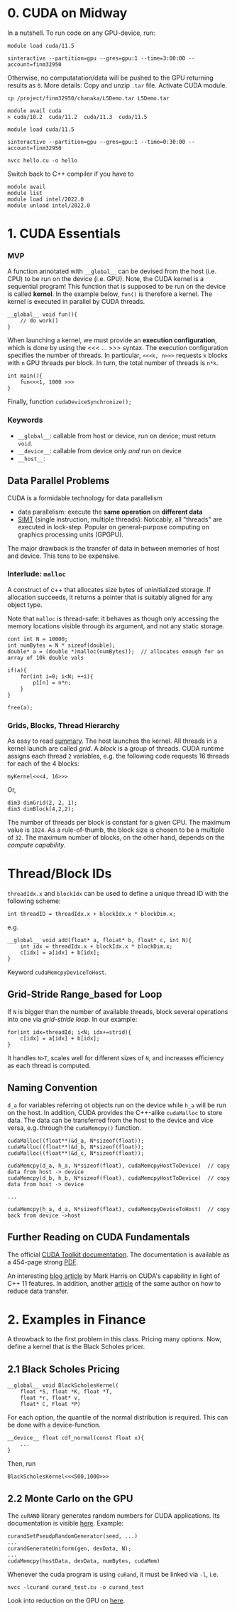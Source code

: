# 0. CUDA on Midway

In a nutshell. To run code on any GPU-device, run:
```
module load cuda/11.5

sinteractive --partition=gpu --gres=gpu:1 --time=3:00:00 --account=finm32950 
```

Otherwise, no computatation/data will be pushed to the GPU returning results as `0`. 
More details:
Copy and unzip `.tar` file. Activate CUDA module.
```
cp /project/finm32950/chanaka/L5Demo.tar L5Demo.tar

module avail cuda
> cuda/10.2  cuda/11.2  cuda/11.3  cuda/11.5

module load cuda/11.5

sinteractive --partition=gpu --gres=gpu:1 --time=0:30:00 --account=finm32950

nvcc hello.cu -o hello
```

Switch back to C++ compiler if you have to
```
module avail
module list
module load intel/2022.0
module unload intel/2022.0
```

# 1. CUDA Essentials

### MVP
A function annotated with `__global__` can be devised from the host (i.e. CPU) to be run on the device (i.e. GPU).
Note, the CUDA kernel is a sequential program! This function that is supposed to be run on the device is called **kernel**. In the example below, `fun()` is therefore a kernel. 
The kernel is executed in parallel by CUDA threads. 
```
__global__ void fun(){
    // do work()
}
```
When launching a kernel, we must provide an **execution configuration**, which is done by using the <<< ... >>> syntax.
The execution configuration specifies the number of threads. In particular, `<<<k, n>>>` requests `k` blocks with `n` GPU threads per block. In turn, the total number of threads is `n*k`. 
```
int main(){
    fun<<<1, 1000 >>>
}

```
Finally, function `cudaDeviceSynchronize();`

### Keywords
- `__global__`: callable from host or device, run on device; must return `void`. 
- `__device__`: callable from device only *and* run on device
- `__host__`: 

## Data Parallel Problems 
CUDA is a formidable technology for data parallelism
- data parallelism: execute the **same operation** on **different data**
- [SIMT](https://en.wikipedia.org/wiki/Single_instruction,_multiple_threads) (single instruction, multiple threads): Noticably, all "threads" are executed in lock-step. Popular on general-purpose computing on graphics processing units (GPGPU). 

The major drawback is the transfer of data in between memories of host and device. This tens to be expensive. 

### Interlude: `malloc` 
A construct of c++ that allocates size bytes of uninitialized storage. If allocation succeeds, it returns a pointer that is suitably aligned for any object type.

Note that `malloc` is thread-safe: it behaves as though only accessing the memory locations visible through its argument, and not any static storage.
```
cont int N = 10000;
int numBytes = N * sizeof(double);
double* a = (double *)malloc(numBytes));  // allocates enough for an array of 10k double vals

if(a){
    for(int i=0; i<N; ++i){
        p1[n] = n*n;
    }     
}

free(a);
```

### Grids, Blocks, Thread Hierarchy
As easy to read [summary](https://eximia.co/understanding-the-basics-of-cuda-thread-hierarchies/). 
The host launches the kernel. All threads in a kernel launch are called *grid*. A *block* is a group of threads. 
CUDA runtime assigns each thread `2` variables, e.g. the following code requests 16 threads for each of the 4 blocks:
```
myKernel<<<4, 16>>>
```
Or,
```
dim3 dimGrid(2, 2, 1);
dim3 dimBlock(4,2,2);
```
The number of threads per block is constant for a given CPU. The maximum value is `1024`. As a rule-of-thumb, the block size is chosen to be a multiple of `32`. The maximum number of blocks, on the other hand, depends on the *compute capability*. 

# Thread/Block IDs
`threadIdx.x` and `blockIdx` can be used to define a unique thread ID with the following scheme:
```
int threadID = threadIdx.x + blockIdx.x * blockDim.x;
```
e.g.
```
__global__ void add(float* a, floiat* b, float* c, int N){
    int idx = threadIdx.x + blockIdx.x * blockDim.x;
    c[idx] = a[idx] + b[idx];
}
```
Keyword `cudaMemcpyDeviceToHost`. 

## Grid-Stride Range_based for Loop
If `N` is bigger than the number of available threads, block several operations into one via *grid-stride loop*. In our example: 
```
for(int idx=threadId; i<N; idx+=strid){
    c[idx] = a[idx] + b[idx];
}
```
It handles `N>T`, scales well for different sizes of `N`, and increases efficiency as each thread is computed.


## Naming Convention
`d_a` for variables referring ot objects run on the device while `h_a` will be run on the host. In addition, CUDA provides the C++-alike `cudaMalloc` to store data. The data can be transferred from the host to the device and vice versa, e.g. through the `cudaMemcpy()` function.

```
cudaMalloc((float**)&d_a, N*sizeof(float)); 
cudaMalloc((float**)&d_b, N*sizeof(float)); 
cudaMalloc((float**)&d_c, N*sizeof(float)); 

cudaMemcpy(d_a, h_a, N*sizeof(float), cudaMemcpyHostToDevice)  // copy data from host -> device
cudaMemcpy(d_b, h_b, N*sizeof(float), cudaMemcpyHostToDevice)  // copy data from host -> device

...

cudaMemcpy(h_a, d_a, N*sizeof(float), cudaMemcpyDeviceToHost)  // copy back from device ->host
```


## Further Reading on CUDA Fundamentals
The official [CUDA Toolkit documentation](https://docs.nvidia.com/cuda/cuda-c-programming-guide/index.html). The documentation is available as a 454-page strong [PDF](https://docs.nvidia.com/cuda/pdf/CUDA_C_Programming_Guide.pdf).

An interesting [blog article](https://developer.nvidia.com/blog/power-cpp11-cuda-7/) by Mark Harris on CUDA's capability in  light of C++ 11 features.
In addition, another [article](https://developer.nvidia.com/blog/how-optimize-data-transfers-cuda-cc/) of the same author on how to reduce data transfer.

# 2. Examples in Finance
A throwback to the first problem in this class. Pricing many options.
Now, define a kernel that is the Black Scholes pricer.

## 2.1 Black Scholes Pricing
```
__global__ void BlackScholesKernel(
    float *S, float *K, float *T, 
    float *r, float* v, 
    float* C, Float *P)
```
For each option, the quantile of the normal distribution is required. This can be done with a device-function. 
```
__device__ float cdf_normal(const float x){
    ...
}
```
Then, run 
```
BlackScholesKernel<<<500,1000>>>
```
## 2.2 Monte Carlo on the GPU
The `cuRAND` library generates random numbers for CUDA applications. Its documentation is visible [here](https://docs.nvidia.com/cuda/curand/index.html).
Example:  

```
curandSetPseudpRandomGenerator(seed, ...)
...
curandGenerateUniform(gen, devData, N);
...
cudaMemcpy(hostData, devData, numBytes, cudaMem)
```
Whenever the cuda program is using `cuRand`, it must be linked via `-l`, i.e.
```
nvcc -lcurand curand_test.cu -o curand_test
```

Look into reduction on the GPU on [here](https://www.youtube.com/watch?v=bpbit8SPMxU).

